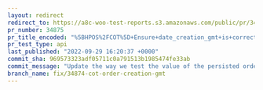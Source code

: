 ```yaml
---
layout: redirect
redirect_to: https://a8c-woo-test-reports.s3.amazonaws.com/public/pr/34875/api/index.html
pr_number: 34875
pr_title_encoded: "%5BHPOS%2FCOT%5D+Ensure+date_creation_gmt+is+correctly+populated+with+a+GMT+datetime"
pr_test_type: api
last_published: "2022-09-29 16:20:37 +0000"
commit_sha: 969573323adf05711c0a791513b1985474fe33ab
commit_message: "Update the way we test the value of the persisted order creation date."
branch_name: fix/34874-cot-order-creation-gmt
---
```

